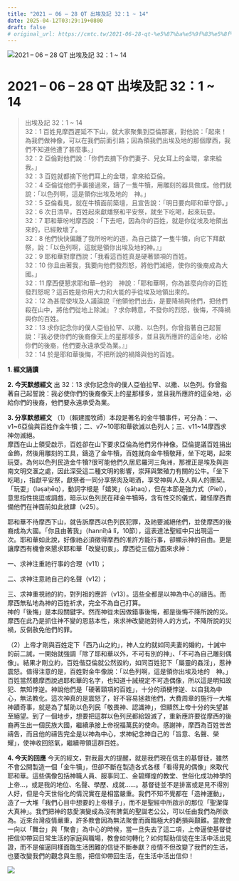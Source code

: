 ```yaml
---
title: "2021 – 06 – 28 QT 出埃及記 32：1 ~ 14"
date: 2025-04-12T03:29:19+0800
draft: false
# original_url: https://cmtc.tw/2021-06-28-qt-%e5%87%ba%e5%9f%83%e5%8f%8a%e8%a8%98-32%ef%bc%9a1-14
---
```


![2021 – 06 – 28 QT 出埃及記 32：1 ~ 14](/images/qt.jpg   "2021 – 06 – 28 QT 出埃及記 32：1 ~ 14")

# 2021 – 06 – 28 QT 出埃及記 32：1 ~ 14

> 出埃及記 32：1 ~ 14  
> 32：1 百姓見摩西遲延不下山，就大家聚集到亞倫那裏，對他說：「起來！為我們做神像，可以在我們前面引路；因為領我們出埃及地的那個摩西，我們不知道他遭了甚麼事。」  
> 32：2 亞倫對他們說：「你們去摘下你們妻子、兒女耳上的金環，拿來給我。」  
> 32：3 百姓就都摘下他們耳上的金環，拿來給亞倫。  
> 32：4 亞倫從他們手裏接過來，鑄了一隻牛犢，用雕刻的器具做成。他們就說：「以色列啊，這是領你出埃及地的　神。」  
> 32：5 亞倫看見，就在牛犢面前築壇，且宣告說：「明日要向耶和華守節。」  
> 32：6 次日清早，百姓起來獻燔祭和平安祭，就坐下吃喝，起來玩耍。  
> 32：7 耶和華吩咐摩西說：「下去吧，因為你的百姓，就是你從埃及地領出來的，已經敗壞了。  
> 32：8 他們快快偏離了我所吩咐的道，為自己鑄了一隻牛犢，向它下拜獻祭，說：「以色列啊，這就是領你出埃及地的神。』」  
> 32：9 耶和華對摩西說：「我看這百姓真是硬著頸項的百姓。  
> 32：10 你且由著我，我要向他們發烈怒，將他們滅絕，使你的後裔成為大國。」  
> 32：11 摩西便懇求耶和華─他的　神說：「耶和華啊，你為甚麼向你的百姓發烈怒呢？這百姓是你用大力和大能的手從埃及地領出來的。  
> 32：12 為甚麼使埃及人議論說『他領他們出去，是要降禍與他們，把他們殺在山中，將他們從地上除滅』？求你轉意，不發你的烈怒，後悔，不降禍與你的百姓。  
> 32：13 求你記念你的僕人亞伯拉罕、以撒、以色列。你曾指著自己起誓說：『我必使你們的後裔像天上的星那樣多，並且我所應許的這全地，必給你們的後裔，他們要永遠承受為業。』」  
> 32：14 於是耶和華後悔，不把所說的禍降與他的百姓。

**1. 經文誦讀**

**2.  今天默想經文**
出 32：13 求你記念你的僕人亞伯拉罕、以撒、以色列。你曾指著自己起誓說：我必使你們的後裔像天上的星那樣多，並且我所應許的這全地，必給你們的後裔，他們要永遠承受為業。

**3. 分享默想經文**
（1）（賴建國牧師）本段是著名的金牛犢事件，可分為：一、v1\~6亞倫與百姓作金牛犢；二、v7\~10耶和華欲滅以色列人；三、v11\~14摩西求神勿滅絕。  
摩西在山上領受啟示，百姓卻在山下要求亞倫為他們另作神像。亞倫提議百姓捐出金飾，然後用雕刻的工具，鑄造了金牛犢，百姓就向金牛犢敬拜，坐下吃喝，起來玩耍。為何以色列民造金牛犢?很可能他們久居尼羅河三角洲，那裡正是埃及與迦南文明交滙之處，因此深受這二種文明的影響，崇拜與繁殖力有關的公牛。「坐下吃喝」，指獻平安祭，獻祭者一同分享祭肉及喝酒，享受神與人及人與人的團契。「玩耍」（lǝṣaḥēq），動詞字根是「嬉笑」（ṣāḥaq），但在本節是強力式（Piel），意思指性挑逗或調戲，暗示以色列民在拜金牛犢時，含有性交的儀式，難怪摩西責備他們在神面前如此放肆（v25）。

耶和華不待摩西下山，就告訴摩西以色列民犯罪，及祂要滅絕他們，並使摩西的後裔成為大國。「你且由著我」（hannîḥâ lî，10節），這表達法聖經中只出現這一次。耶和華如此說，好像祂必須徵得摩西的准許方能行事，卻顯示神的自由。更是讓摩西有機會來懇求耶和華「改變初衷」。摩西從三個方面來求神：

一、求神注重祂行事的合理（v11）；

二、求神注意祂自己的名聲（v12）；

三、求神重視祂的約，對列祖的應許（v13）。這些全都是以神為中心的禱告。而摩西無私地為神的百姓祈求，完全不為自己打算。  
神的「後悔」是本段關鍵字。然而神從未因做錯事後悔，都是後悔不降所說的災。摩西在此乃是抓住神不變的恩慈本性，來求神改變祂對待人的方式，不降所說的災禍，反倒赦免他們的罪。

（2）上帝才剛與百姓定下「西乃山之約」，神人立約就如同夫妻的婚約，十誡中的前二誡，一開始就強調「除了耶和華以外，不可有別的神」、「不可為自己雕刻偶像」。結果才剛立約，百姓偕亞倫就公然毀約，如同百姓犯下「屬靈的姦淫」，惹神震怒。值得注意的是，百姓對金牛像說：「以色列啊，這是領你出埃及地的　神。」百姓當然聽摩西說過耶和華的名字，也知道十誡規定不可造偶像，所以這是明知故犯、無知悖逆。神說他們是「硬著頸項的百姓」，十分的頑梗悖逆、以自我為中心，無法教化。這次神真的是震怒了，好不容易拯救他們，大費周章的施行一大堆神蹟奇事，就是為了幫助以色列民「敬畏神、認識神」，但顯然上帝十分的失望甚至絕望。到了一個地步，想要把這群以色列民都給毀滅了，重新應許要從摩西的後裔再生出一個民族大國，繼續承接上帝祝福萬民的使命。感謝神，摩西為百姓苦苦禱告，而且他的禱告完全是以神為中心，求神紀念神自己的「旨意、名聲、榮耀」，使神收回怒氣，繼續帶領這群百姓。

**4. 今天的回應**
今天的經文，對我最大的提醒，就是我們現在信主的基督徒，雖然不會公開製造一個「金牛犢」，但卻不斷在製造各式各樣「看得見的偶像」來取代耶和華。這些偶像包括神職人員、服事同工、金碧輝煌的教堂、世俗化成功神學的上帝…，或是我的地位、名聲、學歷、成就……。基督徒並不是排富或是見不得別人好，但是今天世俗化的情況實在是相當嚴重。我們不知不覺都在「造神運動」，造了一大堆「我們心目中想要的上帝樣子」，而不是聖經中所啟示的那位「聖潔偉大真神」。我們把神的慈愛演變成為沒有脾氣的聖誕老公公，可以任由我們為所欲為。近來台灣疫情嚴重，許多教會因為無法聚會而面臨極大的虧損與艱難。當教會一向以「舞台」與「聚會」為中心的時候，當一旦失去了這二項，上帝逼使基督徒把信仰帶回日常生活的家庭與職場，教會如何轉化？如何幫助信徒在生活中活出見證，而不是催逼同樣面臨生活困難的信徒不斷奉獻？疫情不但改變了我們的生活，也要改變我們的觀念與生態，把信仰帶回生活，在生活中活出信仰！

![](/images/202106281.jpg)
